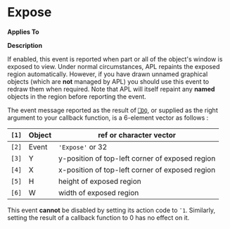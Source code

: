 




<h1 class="heading"><span class="name">Expose</span></h1>

**Applies To**


**Description**


If enabled, this event is reported when part or all of the object's window is exposed to view. Under normal circumstances, APL repaints the exposed region automatically. However, if you have drawn unnamed graphical objects (which are **not** managed by APL) you should use this event to redraw them when required. Note that APL will itself repaint any **named** objects in the region before reporting the event.




The event message reported as the result of [`⎕DQ`](../../Language/System%20Functions/dq.htm), or supplied as the right argument to your callback function, is a 6-element vector as follows :


| `[1]` | Object | ref or character vector |
| --- | --- | ---  |
| `[2]` | Event | `'Expose'` or 32 |
| `[3]` | Y | y-position of top-left corner of exposed region |
| `[4]` | X | x-position of top-left corner of exposed region |
| `[5]` | H | height of exposed region |
| `[6]` | W | width of exposed region |


This event **cannot** be disabled by setting its action code to `¯1`. Similarly, setting the result of a callback function to 0 has no effect on it.



